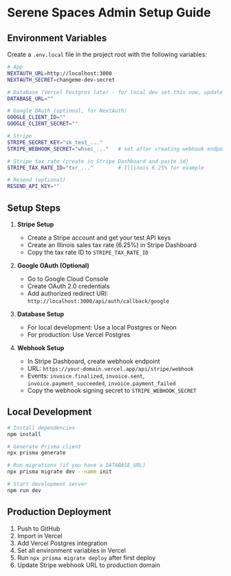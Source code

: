 # Serene Spaces Admin Setup Guide

## Environment Variables

Create a `.env.local` file in the project root with the following variables:

```bash
# App
NEXTAUTH_URL=http://localhost:3000
NEXTAUTH_SECRET=changeme-dev-secret

# Database (Vercel Postgres later - for local dev set this now, update after deploy)
DATABASE_URL=""

# Google OAuth (optional, for NextAuth)
GOOGLE_CLIENT_ID=""
GOOGLE_CLIENT_SECRET=""

# Stripe
STRIPE_SECRET_KEY="sk_test_..."
STRIPE_WEBHOOK_SECRET="whsec_..."   # set after creating webhook endpoint

# Stripe tax rate (create in Stripe Dashboard and paste id)
STRIPE_TAX_RATE_ID="txr_..."        # Illinois 6.25% for example

# Resend (optional)
RESEND_API_KEY=""
```

## Setup Steps

1. **Stripe Setup**
   - Create a Stripe account and get your test API keys
   - Create an Illinois sales tax rate (6.25%) in Stripe Dashboard
   - Copy the tax rate ID to `STRIPE_TAX_RATE_ID`

2. **Google OAuth (Optional)**
   - Go to Google Cloud Console
   - Create OAuth 2.0 credentials
   - Add authorized redirect URI: `http://localhost:3000/api/auth/callback/google`

3. **Database Setup**
   - For local development: Use a local Postgres or Neon
   - For production: Use Vercel Postgres

4. **Webhook Setup**
   - In Stripe Dashboard, create webhook endpoint
   - URL: `https://your-domain.vercel.app/api/stripe/webhook`
   - Events: `invoice.finalized`, `invoice.sent`, `invoice.payment_succeeded`, `invoice.payment_failed`
   - Copy the webhook signing secret to `STRIPE_WEBHOOK_SECRET`

## Local Development

```bash
# Install dependencies
npm install

# Generate Prisma client
npx prisma generate

# Run migrations (if you have a DATABASE_URL)
npx prisma migrate dev --name init

# Start development server
npm run dev
```

## Production Deployment

1. Push to GitHub
2. Import in Vercel
3. Add Vercel Postgres integration
4. Set all environment variables in Vercel
5. Run `npx prisma migrate deploy` after first deploy
6. Update Stripe webhook URL to production domain

